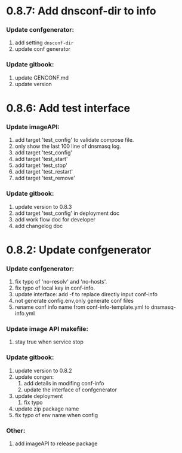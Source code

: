 # 0.8.7: Add dnsconf-dir to info

### Update confgenerator:
1. add setting `dnsconf-dir`
2. update conf generator

### Update gitbook:
1. update GENCONF.md
2. update version


# 0.8.6: Add test interface

### Update imageAPI:
1. add target 'test_config' to validate compose file.
2. only show the last 100 line of dnsmasq log.
1. add target 'test_config'
2. add target 'test_start'
3. add target 'test_stop'
4. add target 'test_restart'
5. add target 'test_remove'

### Update gitbook:
1. update version to 0.8.3
2. add target 'test_config' in deployment doc
3. add work flow doc for developer
4. add changelog doc

# 0.8.2: Update confgenerator

### Update confgenerator:
1. fix typo of 'no-resolv' and 'no-hosts'.
2. fix typo of local key in conf-info.
3. update interface: add -f to replace directly input conf-info
4. not generate config.env,only generate conf files
5. rename conf info name from conf-info-template.yml to dnsmasq-info.yml

### Update image API makefile:
1. stay true when service stop

### Update gitbook:
1. update version to 0.8.2
2. update congen:
   1) add details in modifing conf-info
   2) update the interface of confgenerator
3. update deployment
   1) fix typo
4. update zip package name
5. fix typo of env name when config

### Other:
1. add imageAPI to release package